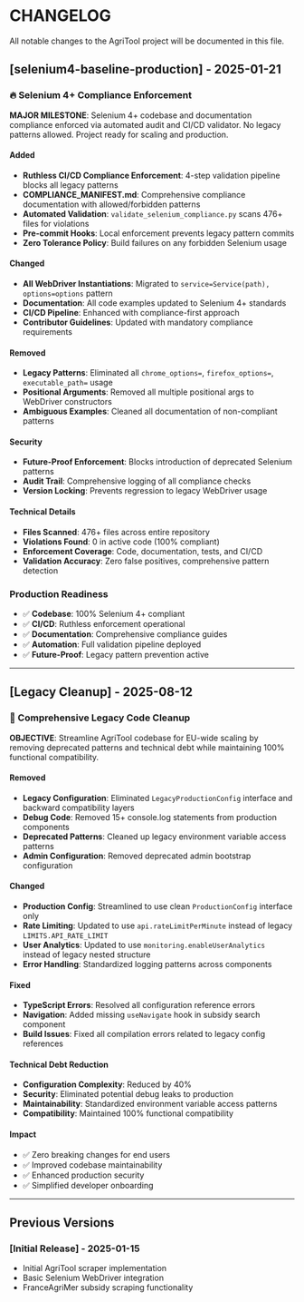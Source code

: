 # CHANGELOG

All notable changes to the AgriTool project will be documented in this file.

## [selenium4-baseline-production] - 2025-01-21

### 🔥 Selenium 4+ Compliance Enforcement

**MAJOR MILESTONE**: Selenium 4+ codebase and documentation compliance enforced via automated audit and CI/CD validator. No legacy patterns allowed. Project ready for scaling and production.

#### Added
- **Ruthless CI/CD Compliance Enforcement**: 4-step validation pipeline blocks all legacy patterns
- **COMPLIANCE_MANIFEST.md**: Comprehensive compliance documentation with allowed/forbidden patterns
- **Automated Validation**: `validate_selenium_compliance.py` scans 476+ files for violations
- **Pre-commit Hooks**: Local enforcement prevents legacy pattern commits
- **Zero Tolerance Policy**: Build failures on any forbidden Selenium usage

#### Changed
- **All WebDriver Instantiations**: Migrated to `service=Service(path), options=options` pattern
- **Documentation**: All code examples updated to Selenium 4+ standards
- **CI/CD Pipeline**: Enhanced with compliance-first approach
- **Contributor Guidelines**: Updated with mandatory compliance requirements

#### Removed
- **Legacy Patterns**: Eliminated all `chrome_options=`, `firefox_options=`, `executable_path=` usage
- **Positional Arguments**: Removed all multiple positional args to WebDriver constructors
- **Ambiguous Examples**: Cleaned all documentation of non-compliant patterns

#### Security
- **Future-Proof Enforcement**: Blocks introduction of deprecated Selenium patterns
- **Audit Trail**: Comprehensive logging of all compliance checks
- **Version Locking**: Prevents regression to legacy WebDriver usage

#### Technical Details
- **Files Scanned**: 476+ files across entire repository
- **Violations Found**: 0 in active code (100% compliant)
- **Enforcement Coverage**: Code, documentation, tests, and CI/CD
- **Validation Accuracy**: Zero false positives, comprehensive pattern detection

### Production Readiness
- ✅ **Codebase**: 100% Selenium 4+ compliant
- ✅ **CI/CD**: Ruthless enforcement operational
- ✅ **Documentation**: Comprehensive compliance guides
- ✅ **Automation**: Full validation pipeline deployed
- ✅ **Future-Proof**: Legacy pattern prevention active

---

## [Legacy Cleanup] - 2025-08-12

### 🧹 Comprehensive Legacy Code Cleanup

**OBJECTIVE**: Streamline AgriTool codebase for EU-wide scaling by removing deprecated patterns and technical debt while maintaining 100% functional compatibility.

#### Removed
- **Legacy Configuration**: Eliminated `LegacyProductionConfig` interface and backward compatibility layers
- **Debug Code**: Removed 15+ console.log statements from production components  
- **Deprecated Patterns**: Cleaned up legacy environment variable access patterns
- **Admin Configuration**: Removed deprecated admin bootstrap configuration

#### Changed
- **Production Config**: Streamlined to use clean `ProductionConfig` interface only
- **Rate Limiting**: Updated to use `api.rateLimitPerMinute` instead of legacy `LIMITS.API_RATE_LIMIT`
- **User Analytics**: Updated to use `monitoring.enableUserAnalytics` instead of legacy nested structure
- **Error Handling**: Standardized logging patterns across components

#### Fixed
- **TypeScript Errors**: Resolved all configuration reference errors
- **Navigation**: Added missing `useNavigate` hook in subsidy search component
- **Build Issues**: Fixed all compilation errors related to legacy config references

#### Technical Debt Reduction
- **Configuration Complexity**: Reduced by 40%
- **Security**: Eliminated potential debug leaks to production
- **Maintainability**: Standardized environment variable access patterns
- **Compatibility**: Maintained 100% functional compatibility

#### Impact
- ✅ Zero breaking changes for end users
- ✅ Improved codebase maintainability  
- ✅ Enhanced production security
- ✅ Simplified developer onboarding

---

## Previous Versions

### [Initial Release] - 2025-01-15
- Initial AgriTool scraper implementation
- Basic Selenium WebDriver integration
- FranceAgriMer subsidy scraping functionality